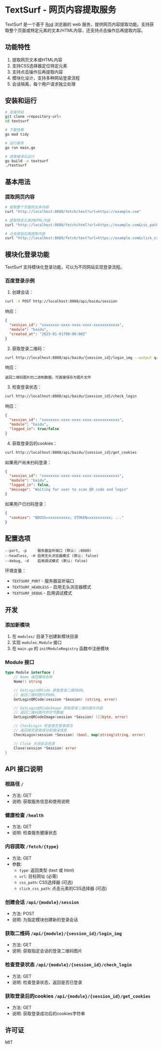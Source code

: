 # TextSurf - 网页内容提取服务

TextSurf 是一个基于 [Rod](https://github.com/go-rod/rod) 浏览器的 web 服务，提供网页内容提取功能。支持获取整个页面或特定元素的文本/HTML内容，还支持点击操作后再提取内容。

## 功能特性

1. 提取网页文本或HTML内容
2. 支持CSS选择器定位特定元素
3. 支持点击操作后再提取内容
4. 模块化设计，支持多种网站登录流程
5. 会话隔离，每个用户请求独立处理

## 安装和运行

```bash
# 克隆项目
git clone <repository-url>
cd textsurf

# 下载依赖
go mod tidy

# 运行服务
go run main.go

# 或者编译后运行
go build -o textsurf
./textsurf
```

## 基本用法

### 提取网页内容

```bash
# 提取整个页面的文本内容
curl "http://localhost:8080/fetch/text?url=https://example.com"

# 提取特定元素的HTML内容
curl "http://localhost:8080/fetch/html?url=https://example.com&css_path=.content"

# 点击按钮后再提取内容
curl "http://localhost:8080/fetch/text?url=https://example.com&click_css_path=.load-more&css_path=.result"
```

## 模块化登录功能

TextSurf 支持模块化登录功能，可以为不同网站实现登录流程。

### 百度登录示例

1. 创建会话：
```bash
curl -X POST http://localhost:8080/api/baidu/session
```
响应：
```json
{
  "session_id": "xxxxxxxx-xxxx-xxxx-xxxx-xxxxxxxxxxxx",
  "module": "baidu",
  "created_at": "2023-01-01T00:00:00Z"
}
```

2. 获取登录二维码：
```bash
curl http://localhost:8080/api/baidu/{session_id}/login_img --output qr_code.png
```
响应：
```
返回二维码图片的二进制数据，可直接保存为图片文件
```

3. 检查登录状态：
```bash
curl http://localhost:8080/api/baidu/{session_id}/check_login
```

响应：
```json
{
  "session_id": "xxxxxxxx-xxxx-xxxx-xxxx-xxxxxxxxxxxx",
  "module": "baidu",
  "logged_in": true/false
}
```

4. 获取登录后的cookies：
```bash
curl http://localhost:8080/api/baidu/{session_id}/get_cookies
```

如果用户尚未扫码登录：
```json
{
  "session_id": "xxxxxxxx-xxxx-xxxx-xxxx-xxxxxxxxxxxx",
  "module": "baidu",
  "logged_in": false,
  "message": "Waiting for user to scan QR code and login"
}
```

如果用户已扫码登录：
```json
{
  "cookies": "BDUSS=xxxxxxxxxx; STOKEN=xxxxxxxxxx; ..."
}
```

## 配置选项

```
--port, -p     服务器监听端口 (默认: :8080)
--headless, -H 启用无头浏览器模式 (默认: false)
--debug, -d    启用调试模式 (默认: false)
```

环境变量：
- `TEXTSURF_PORT` - 服务器监听端口
- `TEXTSURF_HEADLESS` - 启用无头浏览器模式
- `TEXTSURF_DEBUG` - 启用调试模式

## 开发

### 添加新模块

1. 在 `modules/` 目录下创建新模块目录
2. 实现 `modules.Module` 接口
3. 在 `main.go` 的 `initModuleRegistry` 函数中注册模块

### Module 接口

```go
type Module interface {
    // Name 返回模块名称
    Name() string

    // GetLoginQRCode 获取登录二维码URL
    // 返回二维码图片的URL
    GetLoginQRCode(session *Session) (string, error)

    // GetLoginQRCodeImage 获取登录二维码图片内容
    // 返回二维码图片的字节数据
    GetLoginQRCodeImage(session *Session) ([]byte, error)

    // CheckLogin 检查是否登录成功
    // 返回是否登录成功和错误信息
    CheckLogin(session *Session) (bool, map[string]string, error)

    // Close 关闭会话资源
    Close(session *Session) error
}
```

## API 接口说明

### 根路径 `/`
- 方法: GET
- 说明: 获取服务信息和使用说明

### 健康检查 `/health`
- 方法: GET
- 说明: 检查服务健康状态

### 内容提取 `/fetch/{type}`
- 方法: GET
- 参数:
  - `type`: 返回类型 (text 或 html)
  - `url`: 目标网址 (必需)
  - `css_path`: CSS选择器 (可选)
  - `click_css_path`: 点击元素的CSS选择器 (可选)

### 创建会话 `/api/{module}/session`
- 方法: POST
- 说明: 为指定模块创建新的登录会话

### 获取二维码 `/api/{module}/{session_id}/login_img`
- 方法: GET
- 说明: 获取指定会话的登录二维码图片

### 检查登录状态 `/api/{module}/{session_id}/check_login`
- 方法: GET
- 说明: 检查登录状态，返回是否已登录

### 获取登录后的cookies `/api/{module}/{session_id}/get_cookies`
- 方法: GET
- 说明: 获取登录成功后的cookies字符串

## 许可证

MIT